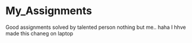 # My_Assignments
Good assignments solved by talented person nothing but me.. haha
I hhve made this chaneg on laptop